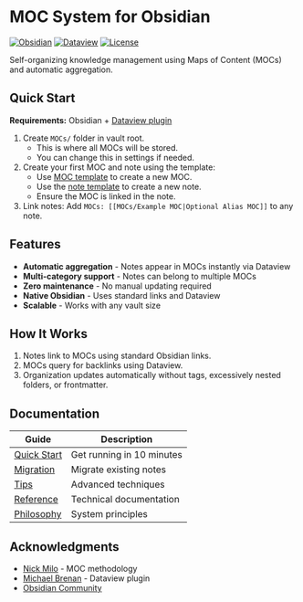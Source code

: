 # MOC System for Obsidian

[![Obsidian](https://img.shields.io/badge/Obsidian-7C3AED?style=flat&logo=obsidian&logoColor=white)](https://obsidian.md)
[![Dataview](https://img.shields.io/badge/Plugin-Dataview-blue)](https://github.com/blacksmithgu/obsidian-dataview)
[![License](https://img.shields.io/badge/License-MIT-green.svg)](LICENSE)

Self-organizing knowledge management using Maps of Content (MOCs) and automatic aggregation.

## Quick Start

**Requirements:** Obsidian + [Dataview plugin](https://github.com/blacksmithgu/obsidian-dataview)

1. Create `MOCs/` folder in vault root.
    - This is where all MOCs will be stored.
    - You can change this in settings if needed.
2. Create your first MOC and note using the template:
    - Use [MOC template](./Templates/MOC.md) to create a new MOC.
    - Use the [note template](./Templates/Note.md) to create a new note.
    - Ensure the MOC is linked in the note.
3. Link notes: Add `MOCs: [[MOCs/Example MOC|Optional Alias MOC]]` to any note.

## Features

- **Automatic aggregation** - Notes appear in MOCs instantly via Dataview
- **Multi-category support** - Notes can belong to multiple MOCs
- **Zero maintenance** - No manual updating required
- **Native Obsidian** - Uses standard links and Dataview
- **Scalable** - Works with any vault size

## How It Works

1. Notes link to MOCs using standard Obsidian links.
2. MOCs query for backlinks using Dataview.
3. Organization updates automatically without tags, excessively nested folders, or frontmatter.

## Documentation

| Guide | Description |
|-------|-------------|
| [Quick Start](./Docs/Quickstart.md) | Get running in 10 minutes |
| [Migration](./Docs/Migration.md) | Migrate existing notes |
| [Tips](./Docs/Tips.md) | Advanced techniques |
| [Reference](./Docs/Reference.md) | Technical documentation |
| [Philosophy](./Docs/Philosophy.md) | System principles |

## Acknowledgments

- [Nick Milo](https://www.linkingyourthinking.com/) - MOC methodology
- [Michael Brenan](https://github.com/blacksmithgu) - Dataview plugin
- [Obsidian Community]((https://forum.obsidian.md))
